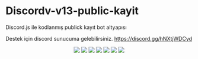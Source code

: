 # Discordv-v13-public-kayit
Discord.js ile kodlanmış publick kayıt bot altyapısı 

Destek için discord sunucuma gelebilirsiniz. https://discord.gg/hNXtjWDCyd

<p align="center">
 <a href="https://discord.com/users/239765739236622336" target"blank_"><img src="https://img.shields.io/badge/Discord%20-7289DA.svg?&style=for-the-badge&logo=discord&logoColor=white"></a>
 <a href="https://discord.gg/hNXtjWDCyd" target"blank_"><img src="https://img.shields.io/static/v1?style=for-the-badge&message=Discord Server&color=7289d9&logo=Discord&logoColor=FFFFFF&label="></a>
  <a href="https://github.com/thetomentosa" target"blank_"><img src="https://img.shields.io/badge/GitHub%20-191717.svg?&style=for-the-badge&logo=github&logoColor=white"></a>
 <a href="https://www.instagram.com/furkanaalici" target"blank_"><img src="https://img.shields.io/badge/INSTAGRAM%20-DC3175.svg?&style=for-the-badge&logo=instagram&logoColor=white"></a>
 <a href="https://vsco.co/furkanalici" target"blank_"><img src="https://img.shields.io/static/v1?style=for-the-badge&message=VSCO&color=000000&logo=VSCO&logoColor=FFFFFF&label="></a>
 <a href="https://www.youtube.com/channel/UCvc8SWa_sXgESjbCB2CPgeA" target"blank_"><img src="https://img.shields.io/static/v1?style=for-the-badge&message=YouTube 1&color=ff0000&logo=YouTube&logoColor=FFFFFF&label="></a>
 <a href="https://www.youtube.com/channel/UCvPpuk5ldrft3sh7QQzvx5g" target"blank_"><img src="https://img.shields.io/static/v1?style=for-the-badge&message=YouTube 2&color=ff0000&logo=YouTube&logoColor=FFFFFF&label="></a>
